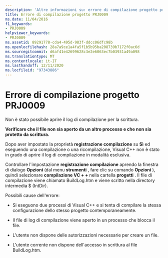 ```yaml
---
description: 'Altre informazioni su: errore di compilazione progetto progetto PRJ0009'
title: Errore di compilazione progetto PRJ0009
ms.date: 11/04/2016
f1_keywords:
- PRJ0009
helpviewer_keywords:
- PRJ0009
ms.assetid: 89291778-cda4-495d-983f-ddcc06dfc98b
ms.openlocfilehash: 28a7a9ce1a4fa5f1b5b95ba208739b7172f0ac6d
ms.sourcegitcommit: d6af41e42699628c3e2e6063ec7b03931a49a098
ms.translationtype: MT
ms.contentlocale: it-IT
ms.lasthandoff: 12/11/2020
ms.locfileid: "97343886"
---
```

# <a name="project-build-error-prj0009"></a>Errore di compilazione progetto PRJ0009

Non è stato possibile aprire il log di compilazione per la scrittura.

**Verificare che il file non sia aperto da un altro processo e che non sia protetto da scrittura.**

Dopo aver impostato la proprietà **registrazione compilazione** su **Sì** ed eseguendo una compilazione o una ricompilazione, Visual C++ non è stato in grado di aprire il log di compilazione in modalità esclusiva.

Controllare l'impostazione **registrazione compilazione** aprendo la finestra di dialogo **Opzioni** (dal menu **strumenti** , fare clic su comando **Opzioni** ), quindi selezionare **compilazione VC + +** nella cartella **progetti** . Il file di compilazione viene chiamato BuildLog.htm e viene scritto nella directory intermedia $ (IntDir).

Possibili cause dell'errore:

- Si eseguono due processi di Visual C++ e si tenta di compilare la stessa configurazione dello stesso progetto contemporaneamente.

- Il file di log di compilazione viene aperto in un processo che blocca il file.

- L'utente non dispone delle autorizzazioni necessarie per creare un file.

- L'utente corrente non dispone dell'accesso in scrittura al file BuildLog.htm.
